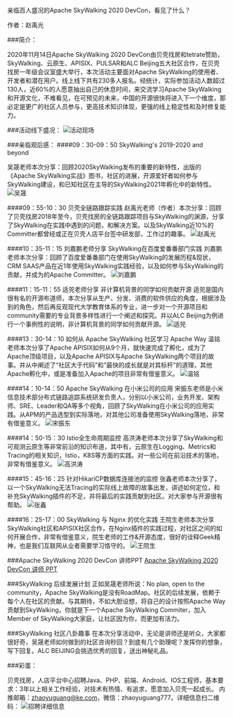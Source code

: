 亲临百人盛况的Apache SkyWalking 2020 DevCon，看见了什么？



作者：赵禹光

###简介：

2020年11月14日Apache SkyWalking 2020 DevCon由贝壳找房和tetrate赞助，SkyWalking、云原生、APISIX、PULSAR和ALC Beijing五大社区合作，在贝壳找房一年级会议室盛大举行，本次活动主要面对Apache SkyWalking的使用者、开发者和潜在用户。线上线下共有230多人报名。经统计，实际参加活动人数超过130人，近60%的人愿意抽出自己的休息时间，来交流学习Apache SkyWalking和开源文化，不难看见，在可预见的未来，中国的开源很快将进入下一个维度，那必定是更广的社区人员参与，更高技术知识体现，更强的线上稳定性和及时修复能力。

###活动线下盛况：
![活动现场](../images/What_do_we_see_at_the_Apache_SkyWalking_2020_DevCon_event/xianxiahuodongshengkuang.jpg)

###亲临观后感：
####09：30-09：50 SkyWalking's 2019-2020 and beyond

吴晟老师本次分享：回顾2020SkyWalking发布的重要的新特性，出版的《Apache SkyWalking实战》图书，社区的进展，开源爱好者如何参与SkyWalking建设，和已知社区在主导的SkyWalking2021年孵化中的新特性。
![吴晟](../images/What_do_we_see_at_the_Apache_SkyWalking_2020_DevCon_event/wusheng.jpeg)

####09：55-10：30 贝壳全链路跟踪实践
赵禹光老师（作者）本次分享：回顾了贝壳找房2018年至今，贝壳找房的全链路跟踪项目与SkyWalking的渊源，分享了SkyWalking在实践中遇到的问题，和解决方案。以及SkyWalking近10%的Committer都曾经或正在贝壳人店平台签中研发部，工作过的趣事。
![赵禹光](../images/What_do_we_see_at_the_Apache_SkyWalking_2020_DevCon_event/zhaoyuguang.jpeg)

####10：35-11：15 刘嘉鹏老师分享 SkyWalking在百度爱番番部门实践
刘嘉鹏老师本次分享：回顾了百度爱番番部门在使用SkyWalking的发展历程&现状，CRM SAAS产品在近1年使用SkyWalking实践经验，以及如何参与SkyWalking的贡献，并成为的Apache Committer。
![刘嘉鹏](../images/What_do_we_see_at_the_Apache_SkyWalking_2020_DevCon_event/liujiapeng.jpeg)

####11：15-11：55 适兕老师分享 非计算机背景的同学如何贡献开源
适兕是国内很有名的开源布道师，本次分享从生产、分发、消费的软件供应的角度，根据涉及到的角色，然后再反观现代大学教育体系的专业，进一步对一个开源项目和community需要的专业背景多样性进行一个阐述和探究。并以ALC Beijing为例进行一个事例性的说明，非计算机背景的同学如何贡献开源。
![适兕](../images/What_do_we_see_at_the_Apache_SkyWalking_2020_DevCon_event/lijiansheng.jpeg)

####13：30-14：10 如何从 Apache SkyWalking 社区学习 Apache Way
温铭老师本次分享了Apache APISIX如何从9个月，就快速完成了孵化，成为了Apache顶级项目，以及Apache APISIX与Apache SkyWalking两个项目的故事。并从中阐述了“社区大于代码”和“最快的成长就是对其标杆”的道理，其他Apache孵化中，或是准备加入Apache的项目非常有借鉴意义。
![温铭](../images/What_do_we_see_at_the_Apache_SkyWalking_2020_DevCon_event/wenming.jpeg)

####14：10-14：50 Apache SkyWalking 在小米公司的应用
宋振东老师是小米信息技术部分布式链路追踪系统研发负责人，分别以小米公司，业务开发、架构师、SRE、Leader和QA等多个视角，回顾了SkyWalking在小米公司的应用实践。从APM的产品选型到实际落地，对其他公司准备使用SkyWalking落地，非常有借鉴意义。
![宋振东](../images/What_do_we_see_at_the_Apache_SkyWalking_2020_DevCon_event/songzhendong.jpeg)

####14：50-15：30 Istio全生命周期监控 
高洪涛老师本次分享了SkyWalking和可观测云原生等非常前沿的知识布道，其中有，云原生在Logging、Metrics和Tracing的相关知识，Istio，K8S等方面的实践。对一些公司在前沿技术的落地，非常有借鉴意义。
![高洪涛](../images/What_do_we_see_at_the_Apache_SkyWalking_2020_DevCon_event/gaohongtao.jpeg)

####15：45-16：25 针对HikariCP数据库连接池的监控
张鑫老师本次分享了，以一个SkyWalking无法Tracing的实际线上故障的故事出发，讲述如何定位，和补充SkyWalking插件的不足，并将最后的实践贡献到社区。对大家参与开源很有帮助。
![张鑫](../images/What_do_we_see_at_the_Apache_SkyWalking_2020_DevCon_event/zhangxin.jpeg)

####16：25-17：00 SkyWalking 与 Nginx 的优化实践
王院生老师本次分享SkyWalking社区和APISIX社区合作，在Nginx插件的实践过程，对社区之间的如何开展合作，非常有借鉴意义，院生老师的工作&开源态度，很好的诠释Geek精神，也是我们互联网从业者需要学习恪守的。
![王院生](../images/What_do_we_see_at_the_Apache_SkyWalking_2020_DevCon_event/wangyuansheng.jpeg)


###Apache SkyWalking 2020 DevCon 讲师PPT
[Apache SkyWalking 2020 DevCon 讲师 PPT](https://github.com/alc-beijing/alc-site/blob/master/content/images/What_do_we_see_at_the_Apache_SkyWalking_2020_DevCon_event/)

###SkyWalking 后续发展计划
正如吴晟老师所说：No plan, open to the community，Apache SkyWalking是没有RoadMap。社区的后续发展，依赖于每个人在社区的贡献。与其期待，不如大胆设想，将自己的设计按照Apache Way贡献到SkyWalking，你就是下一个Apache SkyWalking Commiter，加入Member of SkyWalking大家庭，让社区因为你，而更加有活力。

###SkyWalking 社区八卦趣事
在本次分享活动中，无论是讲师还是听众，大家都很好奇，吴晟老师如何做到的社区咨询秒回？到底有几个助理呢？发挥你的想象，写下回复。ALC BEIJING会挑选优秀的回复，送出神秘礼品。

###彩蛋：

贝壳找房，人店平台中心招聘Java、PHP、前端、Android、IOS工程师，基本要求：3年以上相关工作经验，对技术有热情、有追求，愿意加入贝壳一起成长。 内推邮箱：zhaoyuguang@ke.com，微信：zhaoyuguang777。详细信息扫二维码：
![招聘详细信息](../images/What_do_we_see_at_the_Apache_SkyWalking_2020_DevCon_event/beikezhaopin.png)